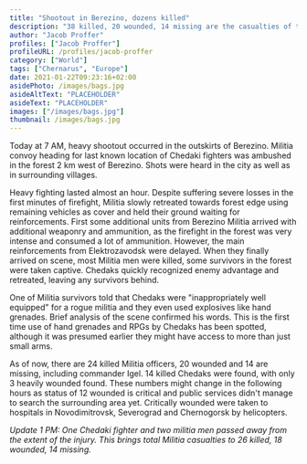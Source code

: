 ```yaml
---
title: "Shootout in Berezino, dozens killed"
description: "38 killed, 20 wounded, 14 missing are the casualties of todays shootout near Berezino."
author: "Jacob Proffer"
profiles: ["Jacob Proffer"]
profileURL: /profiles/jacob-proffer
category: ["World"]
tags: ["Chernarus", "Europe"]
date: 2021-01-22T09:23:16+02:00
asidePhoto: /images/bags.jpg
asideAltText: "PLACEHOLDER"
asideText: "PLACEHOLDER"
images: ["/images/bags.jpg"]
thumbnail: /images/bags.jpg
---
```


Today at 7 AM, heavy shootout occurred in the outskirts of Berezino. Militia convoy heading for last known location of Chedaki fighters was ambushed in the forest 2 km west of Berezino. Shots were heard in the city as well as in surrounding villages.

Heavy fighting lasted almost an hour. Despite suffering severe losses in the first minutes of firefight, Militia slowly retreated towards forest edge using remaining vehicles as cover and held their ground waiting for reinforcements. First some additional units from Berezino Militia arrived with additional weaponry and ammunition, as the firefight in the forest was very intense and consumed a lot of ammunition. However, the main reinforcements from Elektrozavodsk were delayed. When they finally arrived on scene, most Militia men were killed, some survivors in the forest were taken captive. Chedaks quickly recognized enemy advantage and retreated, leaving any survivors behind.

One of Militia survivors told that Chedaks were "inappropriately well equipped" for a rogue militia and they even used explosives like hand grenades. Brief analysis of the scene confirmed his words. This is the first time use of hand grenades and RPGs by Chedaks has been spotted, although it was presumed earlier they might have access to more than just small arms.

As of now, there are 24 killed Militia officers, 20 wounded and 14 are missing, including commander Igel. 14 killed Chedaks were found, with only 3 heavily wounded found. These numbers might change in the following hours as status of 12 wounded is critical and public services didn't manage to search the surrounding area yet. Critically wounded were taken to hospitals in Novodimitrovsk, Severograd and Chernogorsk by helicopters.

_Update 1 PM: One Chedaki fighter and two militia men passed away from the extent of the injury. This brings total Militia casualties to 26 killed, 18 wounded, 14 missing._
